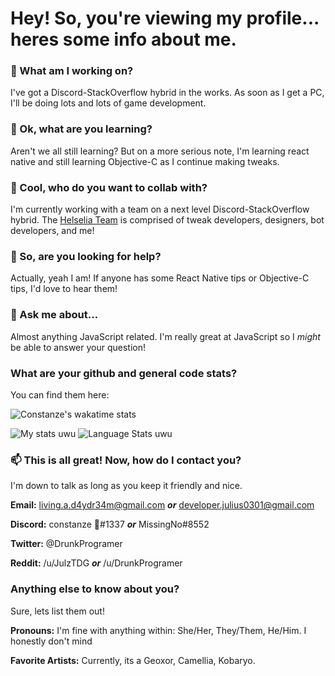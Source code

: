 # Hey! So, you're viewing my profile... heres some info about me.

### 🔭 What am I working on?
I've got a Discord-StackOverflow hybrid in the works. As soon as I get a PC, I'll be doing lots and lots of game development.

### 🌱 Ok, what are you learning?
Aren't we all still learning? But on a more serious note, I'm learning react native and still learning Objective-C as I continue making tweaks.

### 👯 Cool, who do you want to collab with?
I'm currently working with a team on a next level Discord-StackOverflow hybrid. The [Helselia Team](https://github.com/Helselia) is comprised of tweak developers, designers, bot developers, and me!

### 🤔 So, are you looking for help?
Actually, yeah I am! If anyone has some React Native tips or Objective-C tips, I'd love to hear them!

### 💬 Ask me about...
Almost anything JavaScript related. I'm really great at JavaScript so I *might* be able to answer your question!

### What are your github and general code stats?
You can find them here:

![Constanze's wakatime stats](https://github-readme-stats.vercel.app/api/wakatime?username=constanze)

![My stats uwu](https://github-readme-stats.vercel.app/api?username=cstanze&show_icons=true&theme=onedark)
![Language Stats uwu](https://github-readme-stats.vercel.app/api/top-langs/?username=cstanze&layout=compact)

### 📫 This is all great! Now, how do I contact you?
I'm down to talk as long as you keep it friendly and nice.

**Email:** living.a.d4ydr34m@gmail.com ***or*** developer.julius0301@gmail.com

**Discord:** constanze 🌸#1337 ***or*** MissingNo#8552

**Twitter:** @DrunkProgramer

**Reddit:** /u/JulzTDG ***or*** /u/DrunkProgramer

### Anything else to know about you?
Sure, lets list them out!

**Pronouns:** I'm fine with anything within: She/Her, They/Them, He/Him. I honestly don't mind

**Favorite Artists:** Currently, its a Geoxor, Camellia, Kobaryo.
